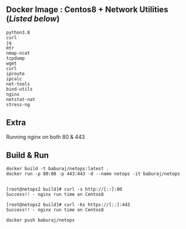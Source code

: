 
## Docker Image : Centos8 + Network Utilities (*Listed below*)

```
python3.8
curl
jq
mtr
nmap-ncat
tcpdump
wget
curl
iproute
ipcalc
net-tools
bind-utils
nginx
netstat-nat
stress-ng

```

## Extra

Running nginx on both 80 & 443

## Build & Run

```
docker build -t baburaj/netops:latest .
docker run -p 80:80 -p 443:443 -d --name netops -it baburaj/netops


[root@netops2 build]# curl -s http://[::]:80
Success!! - nginx run time on Centos8

[root@netops2 build]# curl -ks https://[::]:443
Success!! - nginx run time on Centos8

docker push baburaj/netops

```


